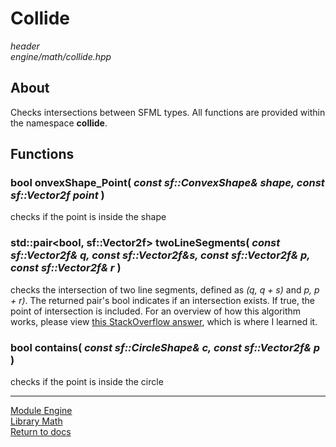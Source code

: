 # Collide
*header*  
*engine/math/collide.hpp*

## About
Checks intersections between SFML types. All functions are provided within the namespace **collide**.

## Functions
### bool onvexShape_Point( *const sf::ConvexShape& shape, const sf::Vector2f point* )
checks if the point is inside the shape

### std::pair<bool, sf::Vector2f> twoLineSegments( *const sf::Vector2f& q, const sf::Vector2f&s, const sf::Vector2f& p, const sf::Vector2f& r* )
checks the intersection of two line segments, defined as *(q, q + s)* and *p, p + r)*. The returned pair's bool indicates if an intersection exists. If true, the point of intersection is included. For an overview of how this algorithm works, please view [this StackOverflow answer](https://stackoverflow.com/questions/563198/how-do-you-detect-where-two-line-segments-intersect), which is where I learned it.

### bool contains( *const sf::CircleShape& c, const sf::Vector2f& p* )
checks if the point is inside the circle

---

[Module Engine](../engine.md)  
[Library Math](math.md)  
[Return to docs](../../docs.md)